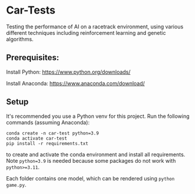 # Car-Tests
Testing the performance of AI on a racetrack environment, using various different techniques including reinforcement learning and genetic algorithms.

## Prerequisites:

Install Python: https://www.python.org/downloads/

Install Anaconda: https://www.anaconda.com/download/

## Setup

It's recommended you use a Python venv for this project. Run the following commands (assuming Anaconda):

```
conda create -n car-test python=3.9
conda activate car-test
pip install -r requirements.txt
```

to create and activate the conda environment and install all requirements. Note `python=3.9` is needed because some packages do not work with `python>=3.11`.

Each folder contains one model, which can be rendered using `python game.py`.
